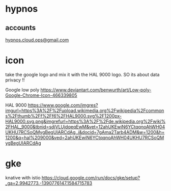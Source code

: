 # hypnos


## accounts
hypnos.cloud.ops@gmail.com

# icon

take the google logo and mix it with the HAL 9000 logo.
SO its about data privacy !!

Google low poly
https://www.deviantart.com/benwurth/art/Low-poly-Google-Chrome-Icon-466339805

HAL 9000
https://www.google.com/imgres?imgurl=https%3A%2F%2Fupload.wikimedia.org%2Fwikipedia%2Fcommons%2Fthumb%2Ff%2Ff6%2FHAL9000.svg%2F1200px-HAL9000.svg.png&imgrefurl=https%3A%2F%2Fde.wikipedia.org%2Fwiki%2FHAL_9000&tbnid=sdjVLUjdqeqEwM&vet=12ahUKEwiN6YCtqqnoAhWH04UKHU7RCSoQMygBegUIARCdAg..i&docid=7gAma2Tarb4ADM&w=1200&h=1200&q=hal%209000&ved=2ahUKEwiN6YCtqqnoAhWH04UKHU7RCSoQMygBegUIARCdAg





# gke

knative with istio
https://cloud.google.com/run/docs/gke/setup?_ga=2.9942773.-1390776147.1584715783

